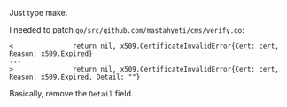 Just type make.

I needed to patch `go/src/github.com/mastahyeti/cms/verify.go`:
```
< 				return nil, x509.CertificateInvalidError{Cert: cert, Reason: x509.Expired}
---
> 				return nil, x509.CertificateInvalidError{Cert: cert, Reason: x509.Expired, Detail: ""}
```

Basically, remove the `Detail` field.

